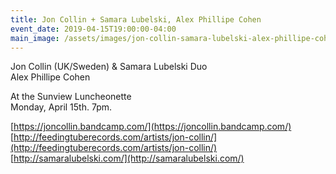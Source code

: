 ```yaml
---
title: Jon Collin + Samara Lubelski, Alex Phillipe Cohen
event_date: 2019-04-15T19:00:00-04:00
main_image: /assets/images/jon-collin-samara-lubelski-alex-phillipe-cohen.jpg
---
```


Jon Collin (UK/Sweden) & Samara Lubelski Duo<br>
Alex Phillipe Cohen

At the Sunview Luncheonette<br>
Monday, April 15th. 7pm.

[https://joncollin.bandcamp.com/](https://joncollin.bandcamp.com/)<br>
[http://feedingtuberecords.com/artists/jon-collin/](http://feedingtuberecords.com/artists/jon-collin/)<br>
[http://samaralubelski.com/](http://samaralubelski.com/)

